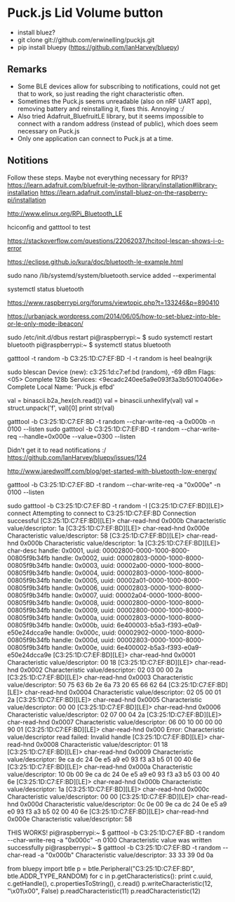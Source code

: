 # Puck.js Lid Volume button

* install bluez?
* git clone git://github.com/erwinelling/puckjs.git
* pip install bluepy (https://github.com/IanHarvey/bluepy)



## Remarks

* Some BLE devices allow for subscribing to notifications, could not get that to work, so just reading the right characteristic often.
* Sometimes the Puck.js seems unreadable (also on nRF UART app), removing battery and reinstalling it, fixes this. Annoying :/
* Also tried Adafruit_BluefruitLE library, but it seems impossible to connect with a random address (instead of public), which does seem necessary on Puck.js
* Only one application can connect to Puck.js at a time.

## Notitions
Follow these steps. Maybe not everything necessary for RPI3?
https://learn.adafruit.com/bluefruit-le-python-library/installation#library-installation
https://learn.adafruit.com/install-bluez-on-the-raspberry-pi/installation

http://www.elinux.org/RPi_Bluetooth_LE

hciconfig and gatttool to test

https://stackoverflow.com/questions/22062037/hcitool-lescan-shows-i-o-error

https://eclipse.github.io/kura/doc/bluetooth-le-example.html

sudo nano /lib/systemd/system/bluetooth.service
added --experimental

systemctl status bluetooth

https://www.raspberrypi.org/forums/viewtopic.php?t=133246&p=890410

https://urbanjack.wordpress.com/2014/06/05/how-to-set-bluez-into-ble-or-le-only-mode-ibeacon/

sudo /etc/init.d/dbus restart
pi@raspberrypi:~ $ sudo systemctl restart bluetooth
pi@raspberrypi:~ $ systemctl status bluetooth

gatttool -t random -b C3:25:1D:C7:EF:BD -I
-t random is heel bealngrijk

sudo blescan
Device (new): c3:25:1d:c7:ef:bd (random), -69 dBm
Flags: <05>
Complete 128b Services: <9ecadc240ee5a9e093f3a3b50100406e>
Complete Local Name: 'Puck.js efbd'

val = binascii.b2a_hex(ch.read())
val = binascii.unhexlify(val)
val = struct.unpack('f', val)[0]
print str(val)

gatttool -b C3:25:1D:C7:EF:BD -t random --char-write-req -a 0x000b -n 0100 --listen
sudo gatttool -b C3:25:1D:C7:EF:BD -t random --char-write-req --handle=0x000e --value=0300 --listen


Didn't get it to read notifications :/
https://github.com/IanHarvey/bluepy/issues/124

http://www.jaredwolff.com/blog/get-started-with-bluetooth-low-energy/

gatttool -b C3:25:1D:C7:EF:BD -t random --char-write-req -a "0x000e" -n 0100 --listen

sudo gatttool -b C3:25:1D:C7:EF:BD -t random -I
[C3:25:1D:C7:EF:BD][LE]> connect
Attempting to connect to C3:25:1D:C7:EF:BD
Connection successful
[C3:25:1D:C7:EF:BD][LE]> char-read-hnd 0x000b
Characteristic value/descriptor: 1a
[C3:25:1D:C7:EF:BD][LE]> char-read-hnd 0x000e
Characteristic value/descriptor: 58
[C3:25:1D:C7:EF:BD][LE]> char-read-hnd 0x000b
Characteristic value/descriptor: 1a
[C3:25:1D:C7:EF:BD][LE]> char-desc
handle: 0x0001, uuid: 00002800-0000-1000-8000-00805f9b34fb
handle: 0x0002, uuid: 00002803-0000-1000-8000-00805f9b34fb
handle: 0x0003, uuid: 00002a00-0000-1000-8000-00805f9b34fb
handle: 0x0004, uuid: 00002803-0000-1000-8000-00805f9b34fb
handle: 0x0005, uuid: 00002a01-0000-1000-8000-00805f9b34fb
handle: 0x0006, uuid: 00002803-0000-1000-8000-00805f9b34fb
handle: 0x0007, uuid: 00002a04-0000-1000-8000-00805f9b34fb
handle: 0x0008, uuid: 00002800-0000-1000-8000-00805f9b34fb
handle: 0x0009, uuid: 00002800-0000-1000-8000-00805f9b34fb
handle: 0x000a, uuid: 00002803-0000-1000-8000-00805f9b34fb
handle: 0x000b, uuid: 6e400003-b5a3-f393-e0a9-e50e24dcca9e
handle: 0x000c, uuid: 00002902-0000-1000-8000-00805f9b34fb
handle: 0x000d, uuid: 00002803-0000-1000-8000-00805f9b34fb
handle: 0x000e, uuid: 6e400002-b5a3-f393-e0a9-e50e24dcca9e
[C3:25:1D:C7:EF:BD][LE]> char-read-hnd 0x0001
Characteristic value/descriptor: 00 18
[C3:25:1D:C7:EF:BD][LE]> char-read-hnd 0x0002
Characteristic value/descriptor: 02 03 00 00 2a
[C3:25:1D:C7:EF:BD][LE]> char-read-hnd 0x0003
Characteristic value/descriptor: 50 75 63 6b 2e 6a 73 20 65 66 62 64
[C3:25:1D:C7:EF:BD][LE]> char-read-hnd 0x0004
Characteristic value/descriptor: 02 05 00 01 2a
[C3:25:1D:C7:EF:BD][LE]> char-read-hnd 0x0005
Characteristic value/descriptor: 00 00
[C3:25:1D:C7:EF:BD][LE]> char-read-hnd 0x0006
Characteristic value/descriptor: 02 07 00 04 2a
[C3:25:1D:C7:EF:BD][LE]> char-read-hnd 0x0007
Characteristic value/descriptor: 06 00 10 00 00 00 90 01
[C3:25:1D:C7:EF:BD][LE]> char-read-hnd 0x000
Error: Characteristic value/descriptor read failed: Invalid handle
[C3:25:1D:C7:EF:BD][LE]> char-read-hnd 0x0008
Characteristic value/descriptor: 01 18
[C3:25:1D:C7:EF:BD][LE]> char-read-hnd 0x0009
Characteristic value/descriptor: 9e ca dc 24 0e e5 a9 e0 93 f3 a3 b5 01 00 40 6e
[C3:25:1D:C7:EF:BD][LE]> char-read-hnd 0x000a
Characteristic value/descriptor: 10 0b 00 9e ca dc 24 0e e5 a9 e0 93 f3 a3 b5 03 00 40 6e
[C3:25:1D:C7:EF:BD][LE]> char-read-hnd 0x000b
Characteristic value/descriptor: 1a
[C3:25:1D:C7:EF:BD][LE]> char-read-hnd 0x000c
Characteristic value/descriptor: 00 00
[C3:25:1D:C7:EF:BD][LE]> char-read-hnd 0x000d
Characteristic value/descriptor: 0c 0e 00 9e ca dc 24 0e e5 a9 e0 93 f3 a3 b5 02 00 40 6e
[C3:25:1D:C7:EF:BD][LE]> char-read-hnd 0x000e
Characteristic value/descriptor: 58

THIS WORKS!
pi@raspberrypi:~ $ gatttool -b C3:25:1D:C7:EF:BD -t random --char-write-req -a "0x000c" -n 0100
Characteristic value was written successfully
pi@raspberrypi:~ $ gatttool -b C3:25:1D:C7:EF:BD -t random --char-read -a "0x000b"
Characteristic value/descriptor: 33 33 39 0d 0a


from bluepy import btle
p = btle.Peripheral("C3:25:1D:C7:EF:BD", btle.ADDR_TYPE_RANDOM)
for c in p.getCharacteristics(): print c.uuid, c.getHandle(), c.propertiesToString(), c.read()
p.writeCharacteristic(12, "\x01\x00", False)
p.readCharacteristic(11)
p.readCharacteristic(12)
